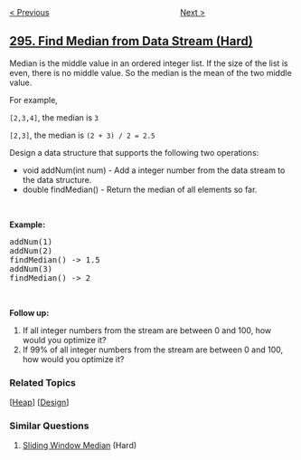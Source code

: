 <!--|This file generated by command(leetcode description); DO NOT EDIT.    |-->
<!--+----------------------------------------------------------------------+-->
<!--|@author    openset <openset.wang@gmail.com>                           |-->
<!--|@link      https://github.com/openset                                 |-->
<!--|@home      https://github.com/openset/leetcode                        |-->
<!--+----------------------------------------------------------------------+-->

[< Previous](https://github.com/openset/leetcode/tree/master/problems/flip-game-ii "Flip Game II")
　　　　　　　　　　　　　　　　
[Next >](https://github.com/openset/leetcode/tree/master/problems/best-meeting-point "Best Meeting Point")

## [295. Find Median from Data Stream (Hard)](https://leetcode.com/problems/find-median-from-data-stream "数据流的中位数")

<p>Median is the middle value in an ordered integer list. If the size of the list is even, there is no middle value. So the median is the mean of the two middle value.</p>
For example,

<p><code>[2,3,4]</code>, the median is <code>3</code></p>

<p><code>[2,3]</code>, the median is <code>(2 + 3) / 2 = 2.5</code></p>

<p>Design a data structure that supports the following two operations:</p>

<ul>
	<li>void addNum(int num) - Add a integer number from the data stream to the data structure.</li>
	<li>double findMedian() - Return the median of all elements so far.</li>
</ul>

<p>&nbsp;</p>

<p><strong>Example:</strong></p>

<pre>
addNum(1)
addNum(2)
findMedian() -&gt; 1.5
addNum(3) 
findMedian() -&gt; 2
</pre>

<p>&nbsp;</p>

<p><strong>Follow up:</strong></p>

<ol>
	<li>If all integer numbers from the stream are between 0&nbsp;and 100, how would you optimize it?</li>
	<li>If 99% of all integer numbers from the stream are between 0 and 100, how would you optimize it?</li>
</ol>

### Related Topics
  [[Heap](https://github.com/openset/leetcode/tree/master/tag/heap/README.md)]
  [[Design](https://github.com/openset/leetcode/tree/master/tag/design/README.md)]

### Similar Questions
  1. [Sliding Window Median](https://github.com/openset/leetcode/tree/master/problems/sliding-window-median) (Hard)
